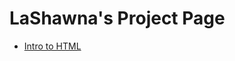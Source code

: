 # LaShawna's Project Page

<ul>
    <li><a href="file:///C:/Users/littl/OneDrive/Documents/GitHub/WEBT1320/intro_to_html/index.html" target="_blank">Intro to HTML</a></li>
</ul>